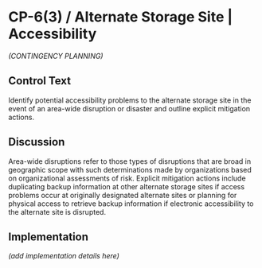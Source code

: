 # CP-6(3) / Alternate Storage Site | Accessibility

_(CONTINGENCY PLANNING)_

## Control Text

Identify potential accessibility problems to the alternate storage site in the event of an area-wide disruption or disaster and outline explicit mitigation actions.

## Discussion

Area-wide disruptions refer to those types of disruptions that are broad in geographic scope with such determinations made by organizations based on organizational assessments of risk. Explicit mitigation actions include duplicating backup information at other alternate storage sites if access problems occur at originally designated alternate sites or planning for physical access to retrieve backup information if electronic accessibility to the alternate site is disrupted.

## Implementation

_(add implementation details here)_